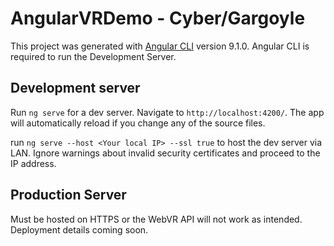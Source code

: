# AngularVRDemo - Cyber/Gargoyle

This project was generated with [Angular CLI](https://github.com/angular/angular-cli) version 9.1.0.
Angular CLI is required to run the Development Server.

## Development server

Run `ng serve` for a dev server. Navigate to `http://localhost:4200/`. The app will automatically reload if you change any of the source files.

run `ng serve --host <Your local IP> --ssl true` to host the dev server via LAN. Ignore warnings about invalid security certificates and proceed to the IP address.

## Production Server
Must be hosted on HTTPS or the WebVR API will not work as intended. Deployment details coming soon.
